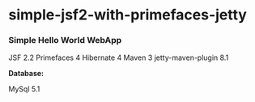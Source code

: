 # simple-jsf2-with-primefaces-jetty

<h3> Simple Hello World WebApp</h3> 
 
 JSF 2.2
 Primefaces 4
 Hibernate 4
 Maven 3
 jetty-maven-plugin 8.1
 
 
 <strong> Database: </strong>
 
 MySql 5.1
 
 